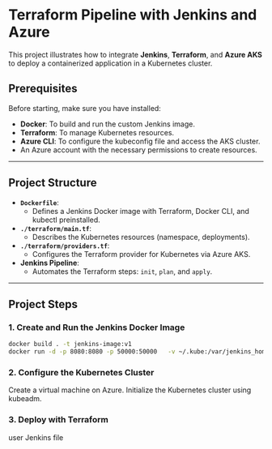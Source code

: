 
# Terraform Pipeline with Jenkins and Azure

This project illustrates how to integrate **Jenkins**, **Terraform**, and **Azure AKS** to deploy a containerized application in a Kubernetes cluster.

## **Prerequisites**

Before starting, make sure you have installed:
- **Docker**: To build and run the custom Jenkins image.
- **Terraform**: To manage Kubernetes resources.
- **Azure CLI**: To configure the kubeconfig file and access the AKS cluster.
- An Azure account with the necessary permissions to create resources.

---

## **Project Structure**
- **`Dockerfile`**:
  - Defines a Jenkins Docker image with Terraform, Docker CLI, and kubectl preinstalled.
- **`./terraform/main.tf`**:
  - Describes the Kubernetes resources (namespace, deployments).
- **`./terraform/providers.tf`**:
  - Configures the Terraform provider for Kubernetes via Azure AKS.
- **Jenkins Pipeline**:
  - Automates the Terraform steps: `init`, `plan`, and `apply`.

---

## **Project Steps**

### 1. **Create and Run the Jenkins Docker Image**
```bash
docker build . -t jenkins-image:v1
docker run -d -p 8080:8080 -p 50000:50000   -v ~/.kube:/var/jenkins_home/.kube   -v jenkins_home:/var/jenkins_home   --name jenkins-instance jenkins-image:v1
```

### 2. **Configure the Kubernetes Cluster**
Create a virtual machine on Azure.
Initialize the Kubernetes cluster using kubeadm.

### 3. **Deploy with Terraform**
user Jenkins file
